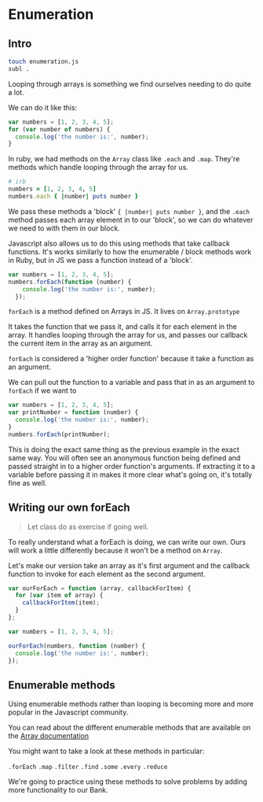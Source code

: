 # Enumeration

## Intro

```bash
touch enumeration.js
subl .
```

Looping through arrays is something we find ourselves needing to do quite a lot.

We can do it like this:

```js
var numbers = [1, 2, 3, 4, 5];
for (var number of numbers) {
  console.log('the number is:', number);
}
```

In ruby, we had methods on the `Array` class like `.each` and `.map`. They're
methods which handle looping through the array for us.

```ruby
# irb
numbers = [1, 2, 3, 4, 5]
numbers.each { |number| puts number }
```

We pass these methods a 'block' `{ |number| puts number }`, and the `.each` 
method passes each array element in to our 'block', so we can do whatever we 
need to with them in our block.

Javascript also allows us to do this using methods that take callback functions.
It's works similarly to how the enumerable / block methods work in Ruby, but in 
JS we pass a function instead of a 'block'.

```js
var numbers = [1, 2, 3, 4, 5];
numbers.forEach(function (number) {
    console.log('the number is:', number);
  });
```

`forEach` is a method defined on Arrays in JS. It lives on `Array.prototype`

It takes the function that we pass it, and calls it for each element in the 
array. It handles looping through the array for us, and passes our callback the 
current item in the array as an argument.

`forEach` is considered a 'higher order function' because it take a function as 
an argument.

We can pull out the function to a variable and pass that in as an argument to 
`forEach` if we want to

```js
var numbers = [1, 2, 3, 4, 5];
var printNumber = function (number) {
  console.log('the number is:', number);
}
numbers.forEach(printNumber);
```

This is doing the exact same thing as the previous example in the exact same 
way. You will often see an anonymous function being defined and passed straight 
in to a higher order function's arguments. If extracting it to a variable before 
passing it in makes it more clear what's going on, it's totally fine as well.

## Writing our own forEach
> Let class do as exercise if going well.

To really understand what a forEach is doing, we can write our own. Ours will 
work a little differently because it won't be a method on `Array`.

Let's make our version take an array as it's first argument and the callback 
function to invoke for each element as the second argument.

```js
var ourForEach = function (array, callbackForItem) {
  for (var item of array) {
    callbackForItem(item);
  }
};

var numbers = [1, 2, 3, 4, 5];

ourForEach(numbers, function (number) {
  console.log('the number is:', number);
});
```


## Enumerable methods

Using enumerable methods rather than looping is becoming more and more popular 
in the Javascript community.

You can read about the different enumerable methods that are available on the 
[Array documentation](https://developer.mozilla.org/en-US/docs/Web/JavaScript/Reference/Global_Objects/Array)

You might want to take a look at these methods in particular:

`.forEach`
`.map`
`.filter`
`.find`
`.some`
`.every`
`.reduce`

We're going to practice using these methods to solve problems by adding more 
functionality to our Bank.
